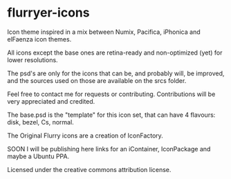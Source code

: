 flurryer-icons
==============

Icon theme inspired in a mix between Numix, Pacifica, iPhonica and elFaenza icon themes.

All icons except the base ones are retina-ready and non-optimized (yet) for lower resolutions.

The psd's are only for the icons that can be, and probably will, be improved, and the sources
used on those are available on the srcs folder.

Feel free to contact me for requests or contributing. Contributions will be very appreciated and credited.

The base.psd is the "template" for this icon set, that can have 4 flavours: disk, bezel, Cs, normal.

The Original Flurry icons are a creation of IconFactory.

SOON I will be publishing here links for an iContainer, IconPackage and maybe a Ubuntu PPA.

Licensed under the creative commons attribution license.

